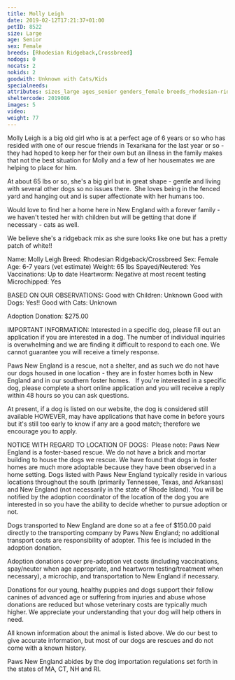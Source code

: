 ```yaml
---
title: Molly Leigh
date: 2019-02-12T17:21:37+01:00
petID: 8522
size: Large
age: Senior
sex: Female
breeds: [Rhodesian Ridgeback,Crossbreed]
nodogs: 0
nocats: 2
nokids: 2
goodwith: Unknown with Cats/Kids
specialneeds: 
attributes: sizes_large ages_senior genders_female breeds_rhodesian-ridgeback breeds_crossbreed 
sheltercode: 2019086
images: 5
video: 
weight: 77
---
```


Molly Leigh is a big old girl who is at a perfect age of 6 years or so who has resided with one of our rescue friends in Texarkana for the last year or so - they had hoped to keep her for their own but an illness in the family makes that not the best situation for Molly and a few of her housemates we are helping to place for him.

At about 65 lbs or so, she's a big girl but in great shape - gentle and living with several other dogs so no issues there.&#160; She loves being in the fenced yard and hanging out and is super affectionate with her humans too.

Would love to find her a home here in New England with a forever family - we haven't tested her with children but will be getting that done if necessary - cats as well.

We believe she's a ridgeback mix as she sure looks like one but has a pretty patch of white!!

Name: Molly Leigh
Breed: Rhodesian Ridgeback/Crossbreed
Sex: Female
Age: 6-7 years (vet estimate)
Weight: 65 lbs
Spayed/Neutered: Yes
Vaccinations: Up to date
Heartworm: Negative at most recent testing
Microchipped: Yes

BASED ON OUR OBSERVATIONS: 
Good with Children: Unknown
Good with Dogs: Yes!!
Good with Cats: Unknown

Adoption Donation: $275.00



IMPORTANT INFORMATION:
Interested in a specific dog, please fill out an application if you are interested in a dog. The number of individual inquiries is overwhelming and we are finding it difficult to respond to each one. We cannot guarantee you will receive a timely response.

Paws New England is a rescue, not a shelter, and as such we do not have our dogs housed in one location - they are in foster homes both in New England and in our southern foster homes. &#160; If you're interested in a specific dog, please complete a short online application and you will receive a reply within 48 hours so you can ask questions.

At present, if a dog is listed on our website, the dog is considered still available HOWEVER, may have applications that have come in before yours but it's still too early to know if any are a good match; therefore we encourage you to apply.


NOTICE WITH REGARD TO LOCATION OF DOGS: &#160;Please note: Paws New England is a foster-based rescue. We do not have a brick and mortar building to house the dogs we rescue. We have found that dogs in foster homes are much more adoptable because they have been observed in a home setting. Dogs listed with Paws New England typically reside in various locations throughout the south (primarily Tennessee, Texas, and Arkansas) and New England (not necessarily in the state of Rhode Island). You will be notified by the adoption coordinator of the location of the dog you are interested in so you have the ability to decide whether to pursue adoption or not.

Dogs transported to New England are done so at a fee of $150.00 paid directly to the transporting company by Paws New England; no additional transport costs are responsibility of adopter. This fee is included in the adoption donation.

Adoption donations cover pre-adoption vet costs (including vaccinations, spay/neuter when age appropriate, and heartworm testing/treatment when necessary), a microchip, and transportation to New England if necessary.

Donations for our young, healthy puppies and dogs support their fellow canines of advanced age or suffering from injuries and abuse whose donations are reduced but whose veterinary costs are typically much higher. We appreciate your understanding that your dog will help others in need.

All known information about the animal is listed above. We do our best to give accurate information, but most of our dogs are rescues and do not come with a known history.

Paws New England abides by the dog importation regulations set forth in the states of MA, CT, NH and RI.